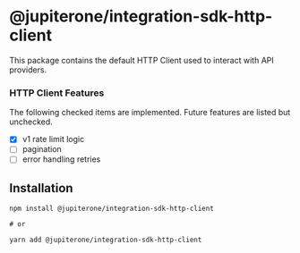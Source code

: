# @jupiterone/integration-sdk-http-client

This package contains the default HTTP Client used to interact with API
providers.

### HTTP Client Features

The following checked items are implemented. Future features are listed but
unchecked.

- [x] v1 rate limit logic
- [ ] pagination
- [ ] error handling retries

## Installation

```
npm install @jupiterone/integration-sdk-http-client

# or

yarn add @jupiterone/integration-sdk-http-client
```
